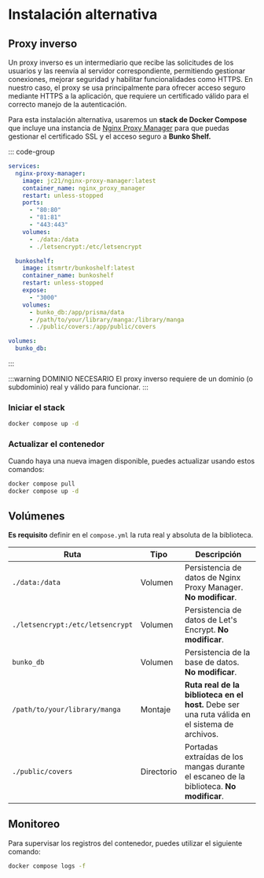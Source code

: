 # Instalación alternativa

## Proxy inverso

Un proxy inverso es un intermediario que recibe las solicitudes de los usuarios y las reenvía al servidor correspondiente, permitiendo gestionar conexiones, mejorar seguridad y habilitar funcionalidades como HTTPS. En nuestro caso, el proxy se usa principalmente para ofrecer acceso seguro mediante HTTPS a la aplicación, que requiere un certificado válido para el correcto manejo de la autenticación.

Para esta instalación alternativa, usaremos un **stack de Docker Compose** que incluye una instancia de [Nginx Proxy Manager](https://nginxproxymanager.com/) para que puedas gestionar el certificado SSL y el acceso seguro a **Bunko Shelf.**

::: code-group

```yaml [compose.yml]
services:
  nginx-proxy-manager:
    image: jc21/nginx-proxy-manager:latest
    container_name: nginx_proxy_manager
    restart: unless-stopped
    ports:
      - "80:80"
      - "81:81"
      - "443:443"
    volumes:
      - ./data:/data
      - ./letsencrypt:/etc/letsencrypt

  bunkoshelf:
    image: itsmrtr/bunkoshelf:latest
    container_name: bunkoshelf
    restart: unless-stopped
    expose:
      - "3000"
    volumes:
      - bunko_db:/app/prisma/data
      - /path/to/your/library/manga:/library/manga
      - ./public/covers:/app/public/covers

volumes:
  bunko_db:
```

:::

:::warning DOMINIO NECESARIO
El proxy inverso requiere de un dominio (o subdominio) real y válido para funcionar.
:::

### Iniciar el stack

```bash
docker compose up -d
```

### Actualizar el contenedor

Cuando haya una nueva imagen disponible, puedes actualizar usando estos comandos:

```bash
docker compose pull
docker compose up -d
```

## Volúmenes

**Es requisito** definir en el `compose.yml` la ruta real y absoluta de la biblioteca.

| Ruta                             | Tipo       | Descripción                                                                                    |
| -------------------------------- | ---------- | ---------------------------------------------------------------------------------------------- |
| `./data:/data`                   | Volumen    | Persistencia de datos de Nginx Proxy Manager. **No modificar**.                                |
| `./letsencrypt:/etc/letsencrypt` | Volumen    | Persistencia de datos de Let's Encrypt. **No modificar**.                                      |
| `bunko_db`                       | Volumen    | Persistencia de la base de datos. **No modificar**.                                            |
| `/path/to/your/library/manga`    | Montaje    | **Ruta real de la biblioteca en el host.** Debe ser una ruta válida en el sistema de archivos. |
| `./public/covers`                | Directorio | Portadas extraídas de los mangas durante el escaneo de la biblioteca. **No modificar**.        |

## Monitoreo

Para supervisar los registros del contenedor, puedes utilizar el siguiente comando:

```bash
docker compose logs -f
```
